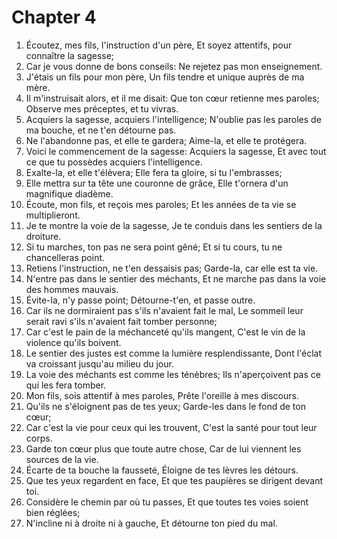 # Chapter 4

1. Écoutez, mes fils, l'instruction d'un père, Et soyez attentifs, pour connaître la sagesse;
2. Car je vous donne de bons conseils: Ne rejetez pas mon enseignement.
3. J'étais un fils pour mon père, Un fils tendre et unique auprès de ma mère.
4. Il m'instruisait alors, et il me disait: Que ton cœur retienne mes paroles; Observe mes préceptes, et tu vivras.
5. Acquiers la sagesse, acquiers l'intelligence; N'oublie pas les paroles de ma bouche, et ne t'en détourne pas.
6. Ne l'abandonne pas, et elle te gardera; Aime-la, et elle te protégera.
7. Voici le commencement de la sagesse: Acquiers la sagesse, Et avec tout ce que tu possèdes acquiers l'intelligence.
8. Exalte-la, et elle t'élèvera; Elle fera ta gloire, si tu l'embrasses;
9. Elle mettra sur ta tête une couronne de grâce, Elle t'ornera d'un magnifique diadème.
10. Écoute, mon fils, et reçois mes paroles; Et les années de ta vie se multiplieront.
11. Je te montre la voie de la sagesse, Je te conduis dans les sentiers de la droiture.
12. Si tu marches, ton pas ne sera point gêné; Et si tu cours, tu ne chancelleras point.
13. Retiens l'instruction, ne t'en dessaisis pas; Garde-la, car elle est ta vie.
14. N'entre pas dans le sentier des méchants, Et ne marche pas dans la voie des hommes mauvais.
15. Évite-la, n'y passe point; Détourne-t'en, et passe outre.
16. Car ils ne dormiraient pas s'ils n'avaient fait le mal, Le sommeil leur serait ravi s'ils n'avaient fait tomber personne;
17. Car c'est le pain de la méchanceté qu'ils mangent, C'est le vin de la violence qu'ils boivent.
18. Le sentier des justes est comme la lumière resplendissante, Dont l'éclat va croissant jusqu'au milieu du jour.
19. La voie des méchants est comme les ténèbres; Ils n'aperçoivent pas ce qui les fera tomber.
20. Mon fils, sois attentif à mes paroles, Prête l'oreille à mes discours.
21. Qu'ils ne s'éloignent pas de tes yeux; Garde-les dans le fond de ton cœur;
22. Car c'est la vie pour ceux qui les trouvent, C'est la santé pour tout leur corps.
23. Garde ton cœur plus que toute autre chose, Car de lui viennent les sources de la vie.
24. Écarte de ta bouche la fausseté, Éloigne de tes lèvres les détours.
25. Que tes yeux regardent en face, Et que tes paupières se dirigent devant toi.
26. Considère le chemin par où tu passes, Et que toutes tes voies soient bien réglées;
27. N'incline ni à droite ni à gauche, Et détourne ton pied du mal.

